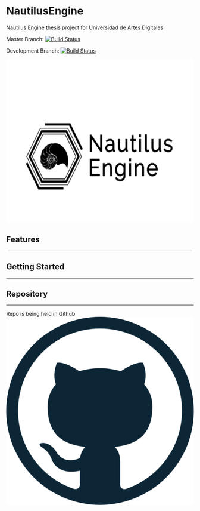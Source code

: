 # NautilusEngine

Nautilus Engine thesis project for Universidad de Artes Digitales


Master Branch: [![Build Status](https://travis-ci.com/USwampertor/NautilusEngine.svg?branch=master)](https://travis-ci.com/USwampertor/NautilusEngine)

Development Branch: [![Build Status](https://travis-ci.com/USwampertor/NautilusEngine.svg?branch=Dev)](https://travis-ci.com/USwampertor/NautilusEngine)


<p align="center">
  <img width="600" height="439" src="./nauEngine/docs/resources/engineLogo2.png">
</p>

## Features
---

## Getting Started
---

## Repository
---
Repo is being held in Github
![GithubLogo](./nauEngine/docs/resources/githubLogo.png)